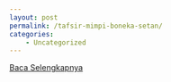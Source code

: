 ```yaml
---
layout: post
permalink: /tafsir-mimpi-boneka-setan/
categories:
    - Uncategorized
---
```


[Baca Selengkapnya](/02)